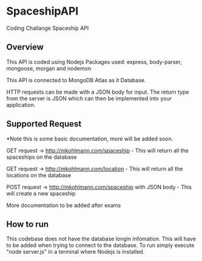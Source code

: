 # SpaceshipAPI
Coding Challange Spaceship API

## Overview 
This API is coded using Nodejs
Packages used: express, body-parser, mongoose, morgan and nodemon

This API is connected to MongoDB Atlas as it Database.

HTTP requests can be made with a JSON body for input. The return type from the server is JSON which can then be implemented into your application.

## Supported Request

*Note this is some basic documentation, more will be added soon.

GET request -> http://mkohlmann.com/spaceship - This will return all the spaceships on the database

GET request -> http://mkohlmann.com/location - This will return all the locations on the database

POST request -> http://mkohlmann.com/spaceship with JSON body - This will create a new spaceship

More documentation to be added after exams


## How to run
This codebase does not have the database longin infomation. This will have to be added when trying to connect to the database.
To run simply execute "node server.js" in a terminal where Nodejs is installed.
